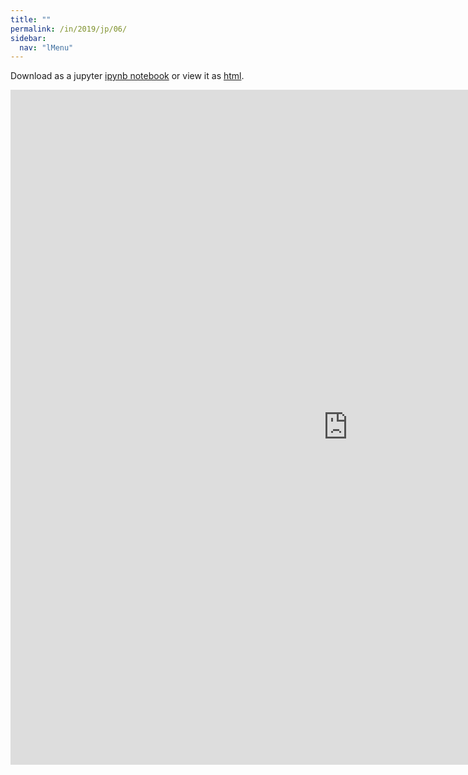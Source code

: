 ```yaml
---
title: ""
permalink: /in/2019/jp/06/
sidebar:
  nav: "lMenu"
---
```


Download as a jupyter [ipynb notebook](https://lamastex.github.io/scalable-data-science/in/2019/jp/06.ipynb) or view it as [html](https://lamastex.github.io/scalable-data-science/in/2019/jp/06.html).

<iframe src="https://lamastex.github.io/scalable-data-science/in/2019/jp/06.html" width="1080" height="1080" frameborder="0"></iframe>


